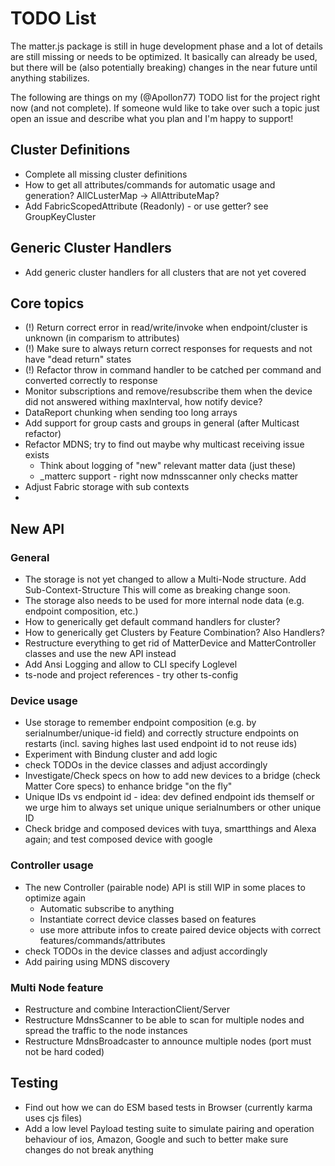 # TODO List

The matter.js package is still in huge development phase and a lot of details are still missing or needs to be optimized.
It basically can already be used, but there will be (also potentially breaking) changes in the near future until anything 
stabilizes.

The following are things on my (@Apollon77) TODO list for the project right now (and not complete). If someone wuld like to take over such a topic just open an issue and describe what you plan and I'm happy to support!

## Cluster Definitions
* Complete all missing cluster definitions
* How to get all attributes/commands for automatic usage and generation? AllCLusterMap -> AllAttributeMap?
* Add FabricScopedAttribute (Readonly) - or use getter? see GroupKeyCluster

## Generic Cluster Handlers
* Add generic cluster handlers for all clusters that are not yet covered

## Core topics
* (!) Return correct error in read/write/invoke when endpoint/cluster is unknown (in comparism to attributes)
* (!) Make sure to always return correct responses for requests and not have "dead return" states
* (!) Refactor throw in command handler to be catched per command and converted correctly to response
* Monitor subscriptions and remove/resubscribe them when the device did not answered withing maxInterval, how notify device?
* DataReport chunking when sending too long arrays
* Add support for group casts and groups in general (after Multicast refactor)
* Refactor MDNS; try to find out maybe why multicast receiving issue exists
  * Think about logging of "new" relevant matter data (just these)
  * _matterc support - right now mdnsscanner only checks matter
* Adjust Fabric storage with sub contexts
* 

## New API

### General
* The storage is not yet changed to allow a Multi-Node structure. Add Sub-Context-Structure This will come as breaking change soon.
* The storage also needs to be used for more internal node data (e.g. endpoint composition, etc.)
* How to generically get default command handlers for cluster?
* How to generically get Clusters by Feature Combination? Also Handlers?
* Restructure everything to get rid of MatterDevice and MatterController classes and use the new API instead
* Add Ansi Logging and allow to CLI specify Loglevel
* ts-node and project references - try other ts-config

### Device usage
* Use storage to remember endpoint composition (e.g. by serialnumber/unique-id field) and correctly structure endpoints on restarts (incl. saving highes last used endpoint id to not reuse ids)
* Experiment with Bindung cluster and add logic
* check TODOs in the device classes and adjust accordingly
* Investigate/Check specs on how to add new devices to a bridge (check Matter Core specs) to enhance bridge "on the fly"
* Unique IDs vs endpoint id - idea: dev defined endpoint ids themself or we urge him to always set unique unique serialnumbers or other unique ID
* Check bridge and composed devices with tuya, smartthings and Alexa again; and test composed device with google

### Controller usage
* The new Controller (pairable node) API is still WIP in some places to optimize again
  * Automatic subscribe to anything
  * Instantiate correct device classes based on features
  * use more attribute infos to create paired device objects with correct features/commands/attributes
* check TODOs in the device classes and adjust accordingly
* Add pairing using MDNS discovery

### Multi Node feature
* Restructure and combine InteractionClient/Server
* Restructure MdnsScanner to be able to scan for multiple nodes and spread the traffic to the node instances
* Restructure MdnsBroadcaster to announce multiple nodes (port must not be hard coded)

## Testing
* Find out how we can do ESM based tests in Browser (currently karma uses cjs files)
* Add a low level Payload testing suite to simulate pairing and operation behaviour of ios, Amazon, Google and such to better make sure changes do not break anything
